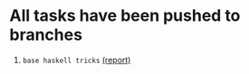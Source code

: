 # All tasks have been pushed to branches
1. `base haskell tricks` [(report)](https://github.com/kotushkens/FunctionalProgramming/tree/base-haskell-tricks)